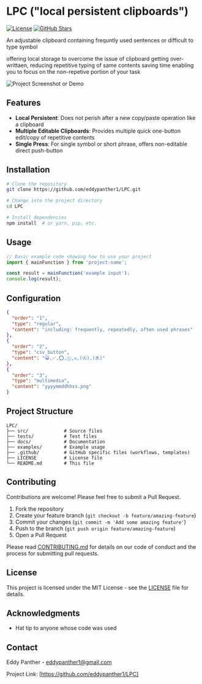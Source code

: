 # LPC ("local persistent clipboards")

[![License](https://img.shields.io/badge/License-MIT-blue.svg)](LICENSE)
[![GitHub Stars](https://img.shields.io/github/stars/yourusername/project-name.svg)](https://github.com/eddypanther1/LPC)

An adjustable clipboard containing frequntly used sentences or difficult to type symbol

offering local storage to overcome the issue of clipboard getting over-writtaen, 
reducing repetitive typing of same contents saving time
enabling you to focus on the non-repetive portion of your task

![Project Screenshot or Demo](images/screenshot.png)

## Features

- **Local Persistent**: Does not perish after a new copy/paste operation like a clipboard
- **Multiple Editable Clipboards**: Provides multiple quick one-button edit/copy of repetitive contents 
- **Single Press**: For single symbol or short phrase, offers non-editable direct push-button

## Installation

```bash
# Clone the repository
git clone https://github.com/eddypanther1/LPC.git

# Change into the project directory
cd LPC

# Install dependencies
npm install  # or yarn, pip, etc.
```

## Usage

```javascript
// Basic example code showing how to use your project
import { mainFunction } from 'project-name';

const result = mainFunction('example input');
console.log(result);
```


## Configuration

```json
{
  "order": "1",
  "type": "regular",
  "content": "including: frequently, repeatedly, often used phrases"
},
{
  "order": "2",
  "type": "csv_button",
  "content": "😀,✅,⭕,ⓒ,☒,(火),(水)"
},
{
  "order": "3",
  "type": "multimedia",
  "content": "yyyymmddhhss.png"
}


```

## Project Structure

```
LPC/
├── src/             # Source files
├── tests/           # Test files
├── docs/            # Documentation
├── examples/        # Example usage
├── .github/         # GitHub specific files (workflows, templates)
├── LICENSE          # License file
└── README.md        # This file
```

## Contributing

Contributions are welcome! Please feel free to submit a Pull Request.

1. Fork the repository
2. Create your feature branch (`git checkout -b feature/amazing-feature`)
3. Commit your changes (`git commit -m 'Add some amazing feature'`)
4. Push to the branch (`git push origin feature/amazing-feature`)
5. Open a Pull Request

Please read [CONTRIBUTING.md](CONTRIBUTING.md) for details on our code of conduct and the process for submitting pull requests.

## License

This project is licensed under the MIT License - see the [LICENSE](LICENSE) file for details.

## Acknowledgments

- Hat tip to anyone whose code was used


## Contact

Eddy Panther -  eddypanther1@gmail.com

Project Link: [https://github.com/eddypanther1/LPC]

